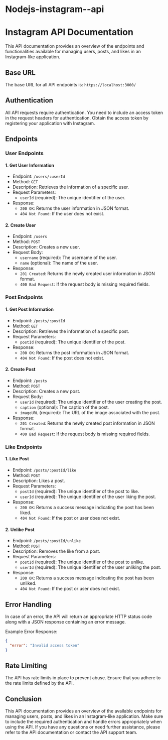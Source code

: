 # Nodejs-instagram--api
# Instagram API Documentation

This API documentation provides an overview of the endpoints and functionalities available for managing users, posts, and likes in an Instagram-like application.

## Base URL

The base URL for all API endpoints is: `https://localhost:3000/`

## Authentication

All API requests require authentication. You need to include an access token in the request headers for authentication. Obtain the access token by registering your application with Instagram.

## Endpoints

### User Endpoints

#### 1. Get User Information

- Endpoint: `/users/:userId`
- Method: `GET`
- Description: Retrieves the information of a specific user.
- Request Parameters:
  - `userId` (required): The unique identifier of the user.
- Response:
  - `200 OK`: Returns the user information in JSON format.
  - `404 Not Found`: If the user does not exist.

#### 2. Create User

- Endpoint: `/users`
- Method: `POST`
- Description: Creates a new user.
- Request Body:
  - `username` (required): The username of the user.
  - `name` (optional): The name of the user.
- Response:
  - `201 Created`: Returns the newly created user information in JSON format.
  - `400 Bad Request`: If the request body is missing required fields.

### Post Endpoints

#### 1. Get Post Information

- Endpoint: `/posts/:postId`
- Method: `GET`
- Description: Retrieves the information of a specific post.
- Request Parameters:
  - `postId` (required): The unique identifier of the post.
- Response:
  - `200 OK`: Returns the post information in JSON format.
  - `404 Not Found`: If the post does not exist.

#### 2. Create Post

- Endpoint: `/posts`
- Method: `POST`
- Description: Creates a new post.
- Request Body:
  - `userId` (required): The unique identifier of the user creating the post.
  - `caption` (optional): The caption of the post.
  - `imageURL` (required): The URL of the image associated with the post.
- Response:
  - `201 Created`: Returns the newly created post information in JSON format.
  - `400 Bad Request`: If the request body is missing required fields.

### Like Endpoints

#### 1. Like Post

- Endpoint: `/posts/:postId/like`
- Method: `POST`
- Description: Likes a post.
- Request Parameters:
  - `postId` (required): The unique identifier of the post to like.
  - `userId` (required): The unique identifier of the user liking the post.
- Response:
  - `200 OK`: Returns a success message indicating the post has been liked.
  - `404 Not Found`: If the post or user does not exist.

#### 2. Unlike Post

- Endpoint: `/posts/:postId/unlike`
- Method: `POST`
- Description: Removes the like from a post.
- Request Parameters:
  - `postId` (required): The unique identifier of the post to unlike.
  - `userId` (required): The unique identifier of the user unliking the post.
- Response:
  - `200 OK`: Returns a success message indicating the post has been unliked.
  - `404 Not Found`: If the post or user does not exist.

## Error Handling

In case of an error, the API will return an appropriate HTTP status code along with a JSON response containing an error message.

Example Error Response:

```json
{
  "error": "Invalid access token"
}
```

## Rate Limiting

The API has rate limits in place to prevent abuse. Ensure that you adhere to the rate limits defined by the API.

## Conclusion

This API documentation provides an overview of the available endpoints for managing users, posts, and likes in an Instagram-like application. Make sure to include the required authentication and handle errors appropriately when using the API. If you have any questions or need further assistance, please refer to the API documentation or contact the API support team.
